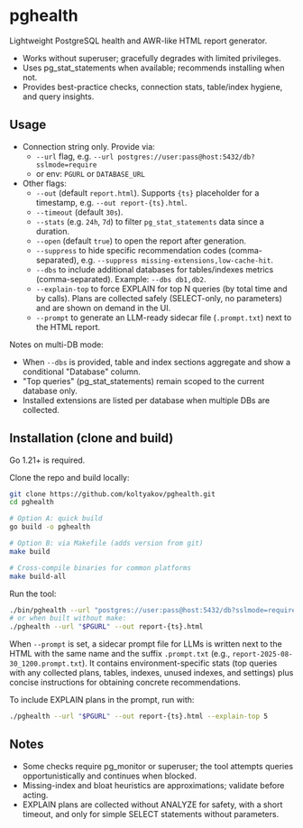 # pghealth

Lightweight PostgreSQL health and AWR-like HTML report generator.

- Works without superuser; gracefully degrades with limited privileges.
- Uses pg_stat_statements when available; recommends installing when not.
- Provides best-practice checks, connection stats, table/index hygiene, and query insights.

## Usage

- Connection string only. Provide via:
  - `--url` flag, e.g. `--url postgres://user:pass@host:5432/db?sslmode=require`
  - or env: `PGURL` or `DATABASE_URL`
- Other flags:
  - `--out` (default `report.html`). Supports `{ts}` placeholder for a timestamp, e.g. `--out report-{ts}.html`.
  - `--timeout` (default `30s`).
  - `--stats` (e.g. `24h`, `7d`) to filter `pg_stat_statements` data since a duration.
  - `--open` (default `true`) to open the report after generation.
  - `--suppress` to hide specific recommendation codes (comma-separated), e.g. `--suppress missing-extensions,low-cache-hit`.
  - `--dbs` to include additional databases for tables/indexes metrics (comma-separated). Example: `--dbs db1,db2`.
  - `--explain-top` to force EXPLAIN for top N queries (by total time and by calls). Plans are collected safely (SELECT-only, no parameters) and are shown on demand in the UI.
  - `--prompt` to generate an LLM-ready sidecar file (`.prompt.txt`) next to the HTML report.

Notes on multi-DB mode:
- When `--dbs` is provided, table and index sections aggregate and show a conditional "Database" column.
- "Top queries" (pg_stat_statements) remain scoped to the current database only.
- Installed extensions are listed per database when multiple DBs are collected.

## Installation (clone and build)

Go 1.21+ is required.

Clone the repo and build locally:

```sh
git clone https://github.com/koltyakov/pghealth.git
cd pghealth

# Option A: quick build
go build -o pghealth

# Option B: via Makefile (adds version from git)
make build

# Cross-compile binaries for common platforms
make build-all
```

Run the tool:

```sh
./bin/pghealth --url "postgres://user:pass@host:5432/db?sslmode=require" --out report-{ts}.html
# or when built without make:
./pghealth --url "$PGURL" --out report-{ts}.html
```

When `--prompt` is set, a sidecar prompt file for LLMs is written next to the HTML with the same name and the suffix `.prompt.txt` (e.g., `report-2025-08-30_1200.prompt.txt`). It contains environment-specific stats (top queries with any collected plans, tables, indexes, unused indexes, and settings) plus concise instructions for obtaining concrete recommendations.

To include EXPLAIN plans in the prompt, run with:

```sh
./pghealth --url "$PGURL" --out report-{ts}.html --explain-top 5
```

## Notes

- Some checks require pg_monitor or superuser; the tool attempts queries opportunistically and continues when blocked.
- Missing-index and bloat heuristics are approximations; validate before acting.
- EXPLAIN plans are collected without ANALYZE for safety, with a short timeout, and only for simple SELECT statements without parameters.
